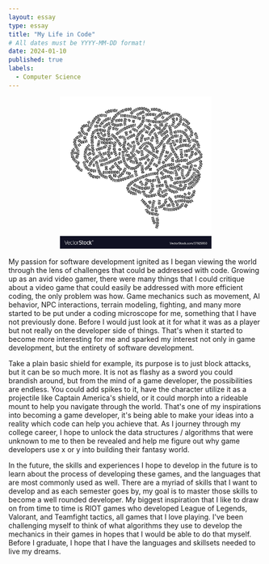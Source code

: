 ```yaml
---
layout: essay
type: essay
title: "My Life in Code"
# All dates must be YYYY-MM-DD format!
date: 2024-01-10
published: true
labels:
  - Computer Science
---
```


<div style ="text-align:center">
  <img src="../img/37925950.jpg" alt="Brain Image" style="width:300px; height:300px;">
</div>

  My passion for software development ignited as I began viewing the world through the lens of challenges that could be addressed with code. Growing up as an avid video gamer,
  there were many things that I could critique about a video game that could easily be addressed with more efficient coding, the only problem was how. Game mechanics such as movement,
  AI behavior, NPC interactions, terrain modeling, fighting, and many more started to be put under a coding microscope for me, something that I have not previously done. Before I would
  just look at it for what it was as a player but not really on the developer side of things. That's when it started to become more interesting for me and sparked my interest not only
  in game development, but the entirety of software development.

  Take a plain basic shield for example, its purpose is to just block attacks, but it can be so much more. It is not as flashy as a sword you could brandish around, but from the mind
  of a game developer, the possibilities are endless. You could add spikes to it, have the character utilize it as a projectile like Captain America's shield, or it could morph into
  a rideable mount to help you navigate through the world. That's one of my inspirations into becoming a game developer, it's being able to make your ideas into a reality which code
  can help you achieve that. As I journey through my college career, I hope to unlock the data structures / algorithms that were unknown to me to then be revealed and help me figure
  out why game developers use x or y into building their fantasy world.

  In the future, the skills and experiences I hope to develop in the future is to learn about the process of developing these games, and the languages that are most commonly used as well.
  There are a myriad of skills that I want to develop and as each semester goes by, my goal is to master those skills to become a well rounded developer. My biggest inspiration that I like
  to draw on from time to time is RIOT games who developed League of Legends, Valorant, and Teamfight tactics, all games that I love playing. I've been challenging myself to think of what
  algorithms they use to develop the mechanics in their games in hopes that I would be able to do that myself. Before I graduate, I hope that I have the languages and skillsets needed to
  live my dreams.

  
